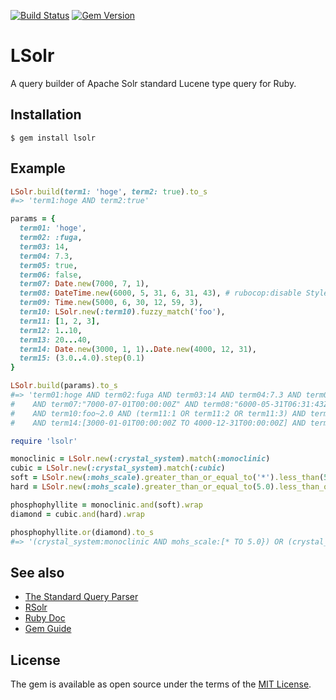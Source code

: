 [![Build Status](https://travis-ci.org/supercaracal/lsolr.svg?branch=master)](https://travis-ci.org/supercaracal/lsolr)
[![Gem Version](https://badge.fury.io/rb/lsolr.svg)](https://badge.fury.io/rb/lsolr)

# LSolr
A query builder of Apache Solr standard Lucene type query for Ruby.

## Installation

```
$ gem install lsolr
```

## Example

```ruby
LSolr.build(term1: 'hoge', term2: true).to_s
#=> 'term1:hoge AND term2:true'
```

```ruby
params = {
  term01: 'hoge',
  term02: :fuga,
  term03: 14,
  term04: 7.3,
  term05: true,
  term06: false,
  term07: Date.new(7000, 7, 1),
  term08: DateTime.new(6000, 5, 31, 6, 31, 43), # rubocop:disable Style/DateTime
  term09: Time.new(5000, 6, 30, 12, 59, 3),
  term10: LSolr.new(:term10).fuzzy_match('foo'),
  term11: [1, 2, 3],
  term12: 1..10,
  term13: 20...40,
  term14: Date.new(3000, 1, 1)..Date.new(4000, 12, 31),
  term15: (3.0..4.0).step(0.1)
}

LSolr.build(params).to_s
#=> 'term01:hoge AND term02:fuga AND term03:14 AND term04:7.3 AND term05:true AND term06:false
#    AND term07:"7000-07-01T00:00:00Z" AND term08:"6000-05-31T06:31:43Z" AND term09:"5000-06-30T12:59:03Z"
#    AND term10:foo~2.0 AND (term11:1 OR term11:2 OR term11:3) AND term12:[1 TO 10] AND term13:[20 TO 40}
#    AND term14:[3000-01-01T00:00:00Z TO 4000-12-31T00:00:00Z] AND term15:[3.0 TO 4.0]'
```

```ruby
require 'lsolr'

monoclinic = LSolr.new(:crystal_system).match(:monoclinic)
cubic = LSolr.new(:crystal_system).match(:cubic)
soft = LSolr.new(:mohs_scale).greater_than_or_equal_to('*').less_than(5.0)
hard = LSolr.new(:mohs_scale).greater_than_or_equal_to(5.0).less_than_or_equal_to(10.0)

phosphophyllite = monoclinic.and(soft).wrap
diamond = cubic.and(hard).wrap

phosphophyllite.or(diamond).to_s
#=> '(crystal_system:monoclinic AND mohs_scale:[* TO 5.0}) OR (crystal_system:cubic AND mohs_scale:[5.0 TO 10.0])'
```

## See also
* [The Standard Query Parser](https://lucene.apache.org/solr/guide/7_1/the-standard-query-parser.html)
* [RSolr](https://github.com/rsolr/rsolr)
* [Ruby Doc](http://www.rubydoc.info/github/supercaracal/lsolr/LSolr)
* [Gem Guide](http://guides.rubygems.org/make-your-own-gem/)

## License
The gem is available as open source under the terms of the [MIT License](http://opensource.org/licenses/MIT).
